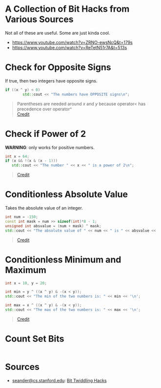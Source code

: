 # A Collection of Bit Hacks from Various Sources
Not all of these are useful. Some are just kinda cool.
- https://www.youtube.com/watch?v=ZRNO-ewsNcQ&t=179s
- https://www.youtube.com/watch?v=ReTetN51r7A&t=513s

# Check for Opposite Signs
If true, then two integers have opposite signs.

```C++
if ((x ^ y) < 0)
        std::cout << "The numbers have OPPOSITE signs\n";
```
> Parentheses are needed around _x_ and _y_ because operator< has precedence over operator^ <br />
> [Credit](https://graphics.stanford.edu/~seander/bithacks.html)

# Check if Power of 2
**WARNING**: only works for positive numbers.
```C++
int x = 64;
if (x && !(x & (x - 1)))
   std::cout << "The number " << x << " is a power of 2\n";
```
> [Credit](https://graphics.stanford.edu/~seander/bithacks.html)

# Conditionless Absolute Value
Takes the absolute value of an integer.
```C++
int num = -150;
const int mask = num >> sizeof(int)*8 - 1;
unsigned int absvalue = (num + mask) ^ mask;
std::cout << "The absolute value of " << num << " is " << absvalue << '\n';
```
> [Credit](https://graphics.stanford.edu/~seander/bithacks.html)

# Conditionless Minimum and Maximum
```C++
int x = 10, y = 20;

int min = y ^ ((x ^ y) & -(x < y));
std::cout << "The min of the two numbers is: " << min << '\n';

int max = x ^ ((x ^ y) & -(x < y));
std::cout << "The max of the two numbers is: " << max << '\n';
```
> [Credit](https://graphics.stanford.edu/~seander/bithacks.html)

# Count Set Bits

```C++

```

# Sources
- seander@cs.stanford.edu: [Bit Twiddling Hacks](https://graphics.stanford.edu/~seander/bithacks.html)
